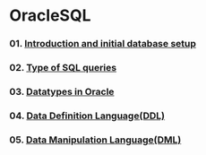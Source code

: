 # OracleSQL

### 01. [Introduction and initial database setup](https://github.com/anuls2020/OracleSQL/blob/main/01.%20Introduction%20and%20initial%20database%20setup.MD)
### 02. [Type of SQL queries](https://github.com/anuls2020/OracleSQL/blob/main/02.%20Type%20of%20SQL%20queries.md)
### 03. [Datatypes in Oracle](https://github.com/anuls2020/OracleSQL/blob/main/03.%20Datatypes%20in%20Oracle.md)
### 04. [Data Definition Language(DDL)](https://github.com/anuls2020/OracleSQL/blob/main/04.%20Data%20Definition%20Language(DDL).md)
### 05. [Data Manipulation Language(DML)](https://github.com/anuls2020/OracleSQL/blob/main/05.%20Data%20Manipulation%20Language(DML).md)
